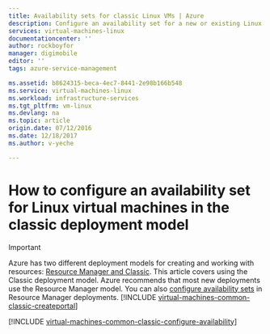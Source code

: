 ```yaml
---
title: Availability sets for classic Linux VMs | Azure
description: Configure an availability set for a new or existing Linux virtual machine in the classic deployment model using the Azure portal and Azure PowerShell.
services: virtual-machines-linux
documentationcenter: ''
author: rockboyfor
manager: digimobile
editor: ''
tags: azure-service-management

ms.assetid: b8624315-beca-4ec7-8441-2e98b166b548
ms.service: virtual-machines-linux
ms.workload: infrastructure-services
ms.tgt_pltfrm: vm-linux
ms.devlang: na
ms.topic: article
origin.date: 07/12/2016
ms.date: 12/18/2017
ms.author: v-yeche

---
```

# How to configure an availability set for Linux virtual machines in the classic deployment model
> [!IMPORTANT] 
> Azure has two different deployment models for creating and working with resources: [Resource Manager and Classic](../../../resource-manager-deployment-model.md). This article covers using the Classic deployment model. Azure recommends that most new deployments use the Resource Manager model. You can also [configure availability sets](../../azure-cli-arm-commands.md#azure-availset-commands-to-manage-your-availability-sets) in Resource Manager deployments.
> [!INCLUDE [virtual-machines-common-classic-createportal](../../../../includes/virtual-machines-classic-portal.md)]

[!INCLUDE [virtual-machines-common-classic-configure-availability](../../../../includes/virtual-machines-common-classic-configure-availability.md)]
<!--Update_Description: wording update -->
